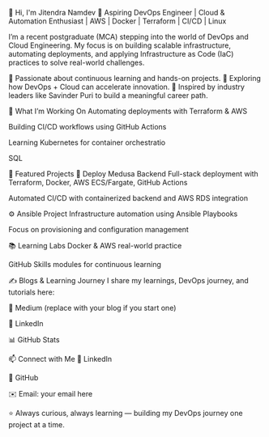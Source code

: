 👋 Hi, I'm Jitendra Namdev
🚀 Aspiring DevOps Engineer | Cloud & Automation Enthusiast | AWS | Docker | Terraform | CI/CD | Linux

I’m a recent postgraduate (MCA) stepping into the world of DevOps and Cloud Engineering. My focus is on building scalable infrastructure, automating deployments, and applying Infrastructure as Code (IaC) practices to solve real-world challenges.

🔹 Passionate about continuous learning and hands-on projects.
🔹 Exploring how DevOps + Cloud can accelerate innovation.
🔹 Inspired by industry leaders like Savinder Puri to build a meaningful career path.


🔭 What I’m Working On
Automating deployments with Terraform & AWS

Building CI/CD workflows using GitHub Actions

Learning Kubernetes for container orchestratio

SQL

📌 Featured Projects
🚀 Deploy Medusa Backend
Full-stack deployment with Terraform, Docker, AWS ECS/Fargate, GitHub Actions

Automated CI/CD with containerized backend and AWS RDS integration

⚙️ Ansible Project
Infrastructure automation using Ansible Playbooks

Focus on provisioning and configuration management

📚 Learning Labs
Docker & AWS real-world practice

GitHub Skills modules for continuous learning

✍️ Blogs & Learning Journey
I share my learnings, DevOps journey, and tutorials here:

📝 Medium (replace with your blog if you start one)

💼 LinkedIn

📊 GitHub Stats


📫 Connect with Me
💼 LinkedIn

📂 GitHub

✉️ Email: your email here

⭐ Always curious, always learning — building my DevOps journey one project at a time.

